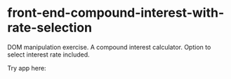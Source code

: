 # front-end-compound-interest-with-rate-selection


DOM manipulation exercise. A compound interest calculator. Option to select interest rate included.

Try app here: 
